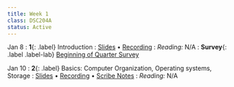 ```yaml
---
title: Week 1
class: DSC204A
status: Active
---
```


Jan 8
: **1**{: .label} Introduction
  : [Slides](assets/slides/1_Logistics.pdf) &#8226; [Recording](https://podcast.ucsd.edu/watch/wi24/dsc204a_a00)
: *Reading:* N/A
: **Survey**{: .label .label-lab} [Beginning of Quarter Survey](https://forms.gle/5KSrMYuhWL8xaV478)

Jan 10
: **2**{: .label} Basics: Computer Organization, Operating systems, Storage
  : [Slides](assets/slides/2_Data_representation.pdf) &#8226; [Recording](https://podcast.ucsd.edu/watch/wi24/dsc204a_a00/2) &#8226; [Scribe Notes](#)
: *Reading:* N/A
<!-- : **Homework**{: .label .label-homework} Homework 01 (Due 1/24) -->

<!--
Jan 12
: **2**{: .label} Basics: 
  : [Slides](#) &#8226; [Demos](#) &#8226; [Blank Demos](#)
: *Reading:* [2](https://inferentialthinking.com/chapters/02/causality-and-experiments.html)
: **Homework**{: .label .label-homework} Homework 01 (Due 1/24)
-->